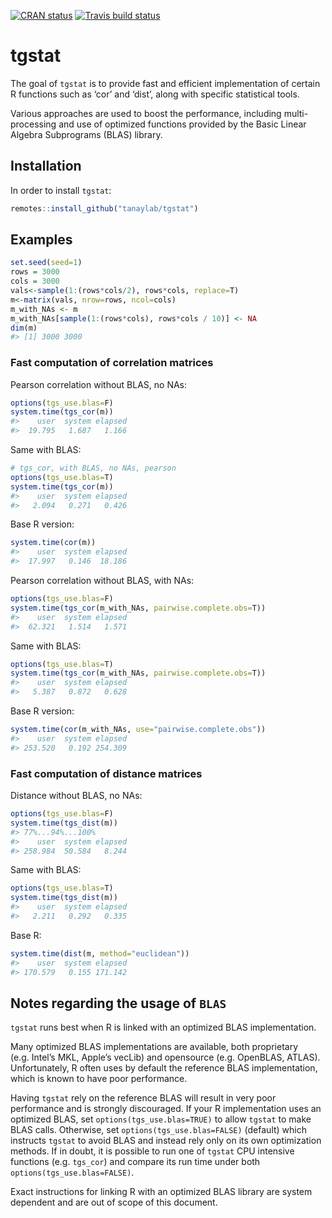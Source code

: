 <!-- badges: start -->
[![CRAN
status](https://www.r-pkg.org/badges/version/tgstat)](https://CRAN.R-project.org/package=tgstat)
[![Travis build
status](https://travis-ci.com/tanaylab/tgstat.svg?branch=master)](https://travis-ci.org/tanaylab/tgstat)
<!-- badges: end -->

tgstat
======

The goal of `tgstat` is to provide fast and efficient implementation of
certain R functions such as ‘cor’ and ‘dist’, along with specific
statistical tools.

Various approaches are used to boost the performance, including
multi-processing and use of optimized functions provided by the Basic
Linear Algebra Subprograms (BLAS) library.

Installation
------------

In order to install `tgstat`:

``` r
remotes::install_github("tanaylab/tgstat")
```

Examples
--------

``` r
set.seed(seed=1)
rows = 3000
cols = 3000
vals<-sample(1:(rows*cols/2), rows*cols, replace=T)
m<-matrix(vals, nrow=rows, ncol=cols)
m_with_NAs <- m
m_with_NAs[sample(1:(rows*cols), rows*cols / 10)] <- NA
dim(m)
#> [1] 3000 3000
```

### Fast computation of correlation matrices

Pearson correlation without BLAS, no NAs:

``` r
options(tgs_use.blas=F)
system.time(tgs_cor(m))
#>    user  system elapsed 
#>  19.795   1.687   1.166
```

Same with BLAS:

``` r
# tgs_cor, with BLAS, no NAs, pearson
options(tgs_use.blas=T)
system.time(tgs_cor(m))
#>    user  system elapsed 
#>   2.094   0.271   0.426
```

Base R version:

``` r
system.time(cor(m))
#>    user  system elapsed 
#>  17.997   0.146  18.186
```

Pearson correlation without BLAS, with NAs:

``` r
options(tgs_use.blas=F)
system.time(tgs_cor(m_with_NAs, pairwise.complete.obs=T))
#>    user  system elapsed 
#>  62.321   1.514   1.571
```

Same with BLAS:

``` r
options(tgs_use.blas=T)
system.time(tgs_cor(m_with_NAs, pairwise.complete.obs=T))
#>    user  system elapsed 
#>   5.387   0.872   0.628
```

Base R version:

``` r
system.time(cor(m_with_NAs, use="pairwise.complete.obs"))
#>    user  system elapsed 
#> 253.520   0.192 254.309
```

### Fast computation of distance matrices

Distance without BLAS, no NAs:

``` r
options(tgs_use.blas=F)
system.time(tgs_dist(m))
#> 77%...94%...100%
#>    user  system elapsed 
#> 258.984  50.584   8.244
```

Same with BLAS:

``` r
options(tgs_use.blas=T)
system.time(tgs_dist(m))
#>    user  system elapsed 
#>   2.211   0.292   0.335
```

Base R:

``` r
system.time(dist(m, method="euclidean"))
#>    user  system elapsed 
#> 170.579   0.155 171.142
```

Notes regarding the usage of `BLAS`
-----------------------------------

`tgstat` runs best when R is linked with an optimized BLAS
implementation.

Many optimized BLAS implementations are available, both proprietary
(e.g. Intel’s MKL, Apple’s vecLib) and opensource (e.g. OpenBLAS,
ATLAS). Unfortunately, R often uses by default the reference BLAS
implementation, which is known to have poor performance.

Having `tgstat` rely on the reference BLAS will result in very poor
performance and is strongly discouraged. If your R implementation uses
an optimized BLAS, set `options(tgs_use.blas=TRUE)` to allow `tgstat` to
make BLAS calls. Otherwise, set `options(tgs_use.blas=FALSE)` (default)
which instructs `tgstat` to avoid BLAS and instead rely only on its own
optimization methods. If in doubt, it is possible to run one of `tgstat`
CPU intensive functions (e.g. `tgs_cor`) and compare its run time under
both `options(tgs_use.blas=FALSE)`.

Exact instructions for linking R with an optimized BLAS library are
system dependent and are out of scope of this document.
